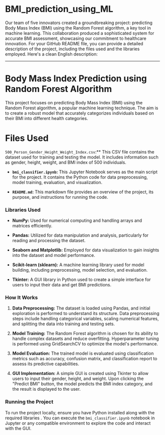 # BMI_prediction_using_ML
Our team of five innovators created a groundbreaking project: predicting Body Mass Index (BMI) using the Random Forest algorithm, a key tool in machine learning. This collaboration produced a sophisticated system for accurate BMI assessment, showcasing our commitment to healthcare innovation.
For your GitHub README file, you can provide a detailed description of the project, including the files used and the libraries employed. Here's a clean English description:

---

# Body Mass Index Prediction using Random Forest Algorithm

This project focuses on predicting Body Mass Index (BMI) using the Random Forest algorithm, a popular machine learning technique. The aim is to create a robust model that accurately categorizes individuals based on their BMI into different health categories.

# Files Used

`500_Person_Gender_Height_Weight_Index.csv`:** This CSV file contains the dataset used for training and testing the model. It includes information such as gender, height, weight, and BMI index of 500 individuals.

- **`bmi_classifier.ipynb`:** This Jupyter Notebook serves as the main script for the project. It contains the Python code for data preprocessing, model training, evaluation, and visualization.

- **`README.md`:** This markdown file provides an overview of the project, its purpose, and instructions for running the code.

### Libraries Used

- **NumPy:** Used for numerical computing and handling arrays and matrices efficiently.

- **Pandas:** Utilized for data manipulation and analysis, particularly for reading and processing the dataset.

- **Seaborn and Matplotlib:** Employed for data visualization to gain insights into the dataset and model performance.

- **Scikit-learn (sklearn):** A machine learning library used for model building, including preprocessing, model selection, and evaluation.

- **Tkinter:** A GUI library in Python used to create a simple interface for users to input their data and get BMI predictions.

### How It Works

1. **Data Preprocessing:** The dataset is loaded using Pandas, and initial exploration is performed to understand its structure. Data preprocessing steps include handling categorical variables, scaling numerical features, and splitting the data into training and testing sets.

2. **Model Training:** The Random Forest algorithm is chosen for its ability to handle complex datasets and reduce overfitting. Hyperparameter tuning is performed using GridSearchCV to optimize the model's performance.

3. **Model Evaluation:** The trained model is evaluated using classification metrics such as accuracy, confusion matrix, and classification report to assess its predictive capabilities.

4. **GUI Implementation:** A simple GUI is created using Tkinter to allow users to input their gender, height, and weight. Upon clicking the "Predict BMI" button, the model predicts the BMI index category, and the result is displayed to the user.

### Running the Project

To run the project locally, ensure you have Python installed along with the required libraries . You can execute the `bmi_classifier.ipynb` notebook in Jupyter or any compatible environment to explore the code and interact with the GUI.
